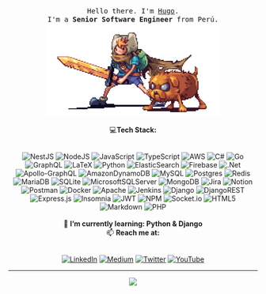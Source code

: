 <p align="center" width="100%">
  <br>
  <br>
    <samp>Hello there. I'm <a href="https://medium.com/@hugo.roca">Hugo</a>.<br> I'm a <b>Senior Software Engineer</b> from Perú.</samp>
  <br>
  <img src="https://github.com/selimdoyranli/selimdoyranli/blob/master/preview.gif" width="350" />
</p>

<div align="center" width="100%">
  💻<b>Tech Stack:</b><br><br>
  
  ![NestJS](https://img.shields.io/badge/nestjs-%23E0234E.svg?style=plastic&logo=nestjs&logoColor=white) 
  ![NodeJS](https://img.shields.io/badge/node.js-6DA55F?style=plastic&logo=node.js&logoColor=white) 
  ![JavaScript](https://img.shields.io/badge/javascript-%23323330.svg?style=plastic&logo=javascript&logoColor=%23F7DF1E) 
  ![TypeScript](https://img.shields.io/badge/typescript-%23007ACC.svg?style=plastic&logo=typescript&logoColor=white) 
  ![AWS](https://img.shields.io/badge/AWS-%23FF9900.svg?style=plastic&logo=amazon-aws&logoColor=white) 
  ![C#](https://img.shields.io/badge/c%23-%23239120.svg?style=plastic&logo=c-sharp&logoColor=white)
  ![Go](https://img.shields.io/badge/go-%2300ADD8.svg?style=plastic&logo=go&logoColor=white) 
  ![GraphQL](https://img.shields.io/badge/-GraphQL-E10098?style=plastic&logo=graphql&logoColor=white) 
  ![LaTeX](https://img.shields.io/badge/latex-%23008080.svg?style=plastic&logo=latex&logoColor=white) 
  ![Python](https://img.shields.io/badge/python-3670A0?style=plastic&logo=python&logoColor=ffdd54) 
  ![ElasticSearch](https://img.shields.io/badge/-ElasticSearch-005571?style=plastic&logo=elasticsearch) 
  ![Firebase](https://img.shields.io/badge/firebase-%23039BE5.svg?style=plastic&logo=firebase) 
  ![.Net](https://img.shields.io/badge/.NET-5C2D91?style=plastic&logo=.net&logoColor=white) 
  ![Apollo-GraphQL](https://img.shields.io/badge/-ApolloGraphQL-311C87?style=plastic&logo=apollo-graphql) 
  ![AmazonDynamoDB](https://img.shields.io/badge/Amazon%20DynamoDB-4053D6?style=plastic&logo=Amazon%20DynamoDB&logoColor=white) 
  ![MySQL](https://img.shields.io/badge/mysql-%2300f.svg?style=plastic&logo=mysql&logoColor=white) 
  ![Postgres](https://img.shields.io/badge/postgres-%23316192.svg?style=plastic&logo=postgresql&logoColor=white) 
  ![Redis](https://img.shields.io/badge/redis-%23DD0031.svg?style=plastic&logo=redis&logoColor=white) 
  ![MariaDB](https://img.shields.io/badge/MariaDB-003545?style=plastic&logo=mariadb&logoColor=white) 
  ![SQLite](https://img.shields.io/badge/sqlite-%2307405e.svg?style=plastic&logo=sqlite&logoColor=white) 
  ![MicrosoftSQLServer](https://img.shields.io/badge/Microsoft%20SQL%20Sever-CC2927?style=plastic&logo=microsoft%20sql%20server&logoColor=white) 
  ![MongoDB](https://img.shields.io/badge/MongoDB-%234ea94b.svg?style=plastic&logo=mongodb&logoColor=white) 
  ![Jira](https://img.shields.io/badge/jira-%230A0FFF.svg?style=plastic&logo=jira&logoColor=white) 
  ![Notion](https://img.shields.io/badge/Notion-%23000000.svg?style=plastic&logo=notion&logoColor=white) 
  ![Postman](https://img.shields.io/badge/Postman-FF6C37?style=plastic&logo=postman&logoColor=white) 
  ![Docker](https://img.shields.io/badge/docker-%230db7ed.svg?style=plastic&logo=docker&logoColor=white) 
  ![Apache](https://img.shields.io/badge/apache-%23D42029.svg?style=plastic&logo=apache&logoColor=white) 
  ![Jenkins](https://img.shields.io/badge/jenkins-%232C5263.svg?style=plastic&logo=jenkins&logoColor=white) 
  ![Django](https://img.shields.io/badge/django-%23092E20.svg?style=plastic&logo=django&logoColor=white) 
  ![DjangoREST](https://img.shields.io/badge/DJANGO-REST-ff1709?style=plastic&logo=django&logoColor=white&color=ff1709&labelColor=gray) 
  ![Express.js](https://img.shields.io/badge/express.js-%23404d59.svg?style=plastic&logo=express&logoColor=%2361DAFB) 
  ![Insomnia](https://img.shields.io/badge/Insomnia-black?style=plastic&logo=insomnia&logoColor=5849BE) 
  ![JWT](https://img.shields.io/badge/JWT-black?style=plastic&logo=JSON%20web%20tokens) 
  ![NPM](https://img.shields.io/badge/NPM-%23000000.svg?style=plastic&logo=npm&logoColor=white) 
  ![Socket.io](https://img.shields.io/badge/Socket.io-black?style=plastic&logo=socket.io&badgeColor=010101) 
  ![HTML5](https://img.shields.io/badge/html5-%23E34F26.svg?style=plastic&logo=html5&logoColor=white) 
  ![Markdown](https://img.shields.io/badge/markdown-%23000000.svg?style=plastic&logo=markdown&logoColor=white) 
  ![PHP](https://img.shields.io/badge/php-%23777BB4.svg?style=plastic&logo=php&logoColor=white)
  <br><br>
  🌱 <b>I’m currently learning: Python & Django</b><br>
  📫 <b>Reach me at:</b><br><br>
  
  [![LinkedIn](https://img.shields.io/badge/LinkedIn-%230077B5.svg?logo=linkedin&logoColor=white)](https://www.linkedin.com/in/hugoroca) 
  [![Medium](https://img.shields.io/badge/Medium-12100E?logo=medium&logoColor=white)](https://medium.com/@hugo.roca) 
  [![Twitter](https://img.shields.io/badge/Twitter-%231DA1F2.svg?logo=Twitter&logoColor=white)](https://twitter.com/HuugooRoca) 
  [![YouTube](https://img.shields.io/badge/YouTube-%23FF0000.svg?logo=YouTube&logoColor=white)](https://www.youtube.com/channel/UCn2mk7K2l0wTdLLsNW17UOg) 
</div>

---
<div align="center" width="100%">
  
  [![](https://visitcount.itsvg.in/api?id=hugoroca&icon=0&color=1)](https://visitcount.itsvg.in)
  
  <!--  # 📊 GitHub Stats:
  ![](https://github-readme-stats.vercel.app/api?username=hugoroca&theme=dark&hide_border=false&include_all_commits=true&count_private=false)<br/>
  ![](https://github-readme-streak-stats.herokuapp.com/?user=hugoroca&theme=dark&hide_border=false)<br/>
  ![](https://github-readme-stats.vercel.app/api/top-langs/?username=hugoroca&theme=dark&hide_border=false&include_all_commits=true&count_private=false&layout=compact)

  ## 🏆 GitHub Trophies
  ![](https://github-profile-trophy.vercel.app/?username=hugoroca&theme=radical&no-frame=false&no-bg=false&margin-w=4)

  ### ✍️ Random Dev Quote
  ![](https://quotes-github-readme.vercel.app/api?type=horizontal&theme=radical)
  -->
</div>
